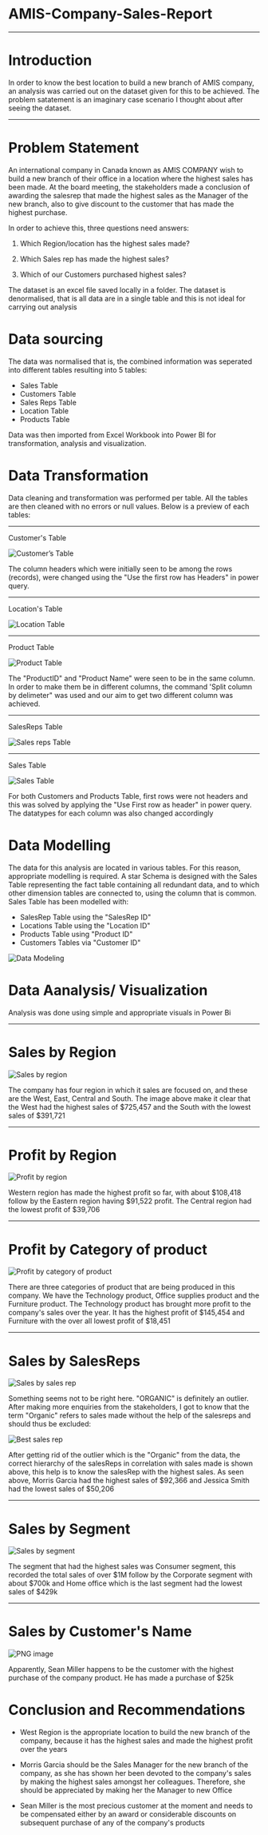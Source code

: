 # AMIS-Company-Sales-Report

---

# Introduction
In order to know the best location to build a new branch of AMIS company, an analysis was carried out on the dataset given for this to be achieved. The problem satatement is an imaginary case scenario I thought about after seeing the dataset.

---

# Problem Statement

An international company in Canada known as AMIS COMPANY wish to build a new branch of their office in a location where the highest sales has been made. At the board meeting, the stakeholders made a conclusion of awarding the salesrep that made the highest sales as the Manager of the new branch, also to give discount to the customer that has made the highest purchase.

In order to achieve this, three questions need answers:

1. Which Region/location has the highest sales made? 

2. Which Sales rep has made the highest sales?

3. Which of our Customers purchased highest sales?

The dataset is an excel file saved locally in a folder. The dataset is denormalised, that is all data are in a single table and this is not ideal for carrying out analysis

# Data sourcing
The data was normalised that is, the combined information was seperated into different tables resulting into 5 tables:
* Sales Table
* Customers Table
* Sales Reps Table
* Location Table
* Products Table

Data was then imported from Excel Workbook into Power BI for transformation, analysis and visualization.

# Data Transformation 

Data cleaning and transformation was performed per table. All the tables are then cleaned with no errors or null values. Below is a preview of each tables:

---

Customer's Table

![Customer’s Table](https://user-images.githubusercontent.com/97677904/210133551-6dfc7fca-8ece-4c41-886b-c346d05a0ff6.png)

The column headers which were initially seen to be among the rows (records), were changed using the "Use the first row has Headers" in power query. 

---

Location's Table

![Location Table](https://user-images.githubusercontent.com/97677904/210133594-e4d0d827-9b0c-4c15-8207-035d70f02d12.png)

---

Product Table

![Product Table](https://user-images.githubusercontent.com/97677904/210133614-38f5bcc3-8e99-488a-a7c0-c1d5b0e4e7ff.png)

The "ProductID" and "Product Name" were seen to be in the same column. In order to make them be in different columns, the command 'Split column by delimeter" was used and our aim to get two different column was achieved.

---
SalesReps Table

![Sales reps Table](https://user-images.githubusercontent.com/97677904/210133658-ffb153b3-cfd8-412c-ab6e-8763c64fb321.png)

---
Sales Table

![Sales Table](https://user-images.githubusercontent.com/97677904/210133688-2be86f61-2c81-4100-8dad-5fab2b46a47b.png)

For both Customers and Products Table, first rows were not headers and this was solved by applying the "Use First row as header" in power query. The datatypes for each column was also changed accordingly

# Data Modelling
The data for this analysis are located in various tables. For this reason, appropriate modelling is required. A star Schema is designed with the Sales Table representing the fact table containing all redundant data, and to which other dimension tables are connected to, using the column that is common. Sales Table has been modelled with:

* SalesRep Table using the "SalesRep ID"
* Locations Table using the "Location ID"
* Products Table using "Product ID"
* Customers Tables via "Customer ID"

![Data Modeling ](https://user-images.githubusercontent.com/97677904/210134103-0d0d5f3f-d450-4918-b206-c03278c12211.png)

# Data Aanalysis/ Visualization

Analysis was done using simple and appropriate visuals in Power Bi

---
# Sales by Region

![Sales by region](https://user-images.githubusercontent.com/97677904/210134228-3227989c-ca48-47db-a8ed-850f21fbafa8.png)

The company has four region in which it sales are focused on, and these are the West, East, Central and South. The image above make it clear that the West had the highest sales of $725,457 and the South with the lowest sales of $391,721

---
# Profit by Region

![Profit by region](https://user-images.githubusercontent.com/97677904/210134507-2f293477-7110-4dec-b62a-8e1bbfc10886.png)

Western region has made the highest profit so far, with about $108,418 follow by the Eastern region having $91,522 profit. The Central region had the lowest profit of $39,706

---
# Profit by Category of product

![Profit by category of product ](https://user-images.githubusercontent.com/97677904/210134660-4be1958e-a194-4ed5-b773-6d81f907f5b1.png)

There are three categories of product that are being produced in this company. We have the Technology product, Office supplies product and the Furniture product. The Technology product has brought more profit to the company's sales over the year. It has the highest profit of $145,454 and Furniture with the over all lowest profit of $18,451

---
# Sales by SalesReps

![Sales by sales rep](https://user-images.githubusercontent.com/97677904/210134762-691518d0-5c61-45eb-96b9-6a6f0e4d1235.png)

Something seems not to be right here. "ORGANIC" is definitely an outlier. After making more enquiries from the stakeholders, I got to know that the term "Organic" refers to sales made without the help of the salesreps and should thus be excluded:

![Best sales rep](https://user-images.githubusercontent.com/97677904/210134880-b5642fa5-0130-4abe-8f01-f3df930d6cf0.png)

After getting rid of the outlier which is the "Organic" from the data, the correct hierarchy of the salesReps in correlation with sales made is shown above, this help is to know the salesRep with the highest sales. As seen above, Morris Garcia had the highest sales of $92,366 and Jessica Smith had the lowest sales of $50,206

---
# Sales by Segment

![Sales by segment](https://user-images.githubusercontent.com/97677904/210135127-d8c4bde6-5361-42e8-8ad8-ee6cd677b45c.png)

The segment that had the highest sales was Consumer segment, this recorded the total sales of over $1M follow by the Corporate segment with about $700k and Home office which is the last segment had the lowest sales of $429k

---
# Sales by Customer's Name

![PNG image](https://user-images.githubusercontent.com/97677904/210136237-8b64531d-72e6-4802-8ca9-85652ba717f4.png)

Apparently, Sean Miller happens to be the customer with the highest purchase of the company product. He has made a purchase of $25k

# Conclusion and Recommendations

* West Region is the appropriate location to build the new branch of the company, because it has the highest sales and made the highest profit over the years

* Morris Garcia should be the Sales Manager for the new branch of the company, as she has shown her been devoted to the company's  sales by making the highest sales amongst her colleagues. Therefore, she should be appreciated by making her the Manager to new Office

* Sean Miller is the most precious customer at the moment and needs to be compensated either by an award or considerable discounts on subsequent purchase of any of the company's products






